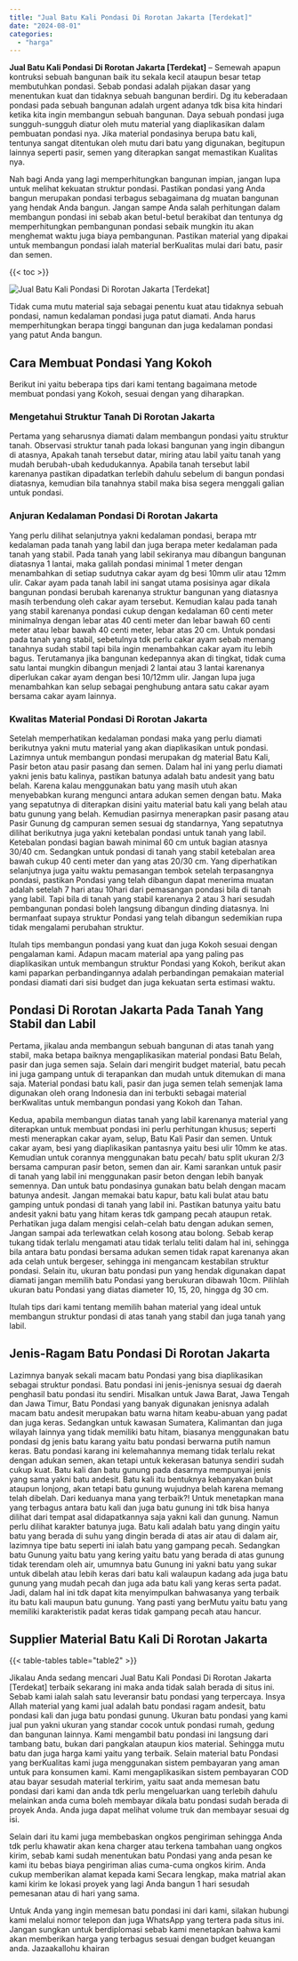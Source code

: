 ```yaml
---
title: "Jual Batu Kali Pondasi Di Rorotan Jakarta [Terdekat]"
date: "2024-08-01"
categories: 
  - "harga"
---
```


**Jual Batu Kali Pondasi Di Rorotan Jakarta \[Terdekat\]** – Semewah apapun kontruksi sebuah bangunan baik itu sekala kecil ataupun besar tetap membutuhkan pondasi. Sebab pondasi adalah pijakan dasar yang menentukan kuat dan tidaknya sebuah bangunan berdiri. Dg itu keberadaan pondasi pada sebuah bangunan adalah urgent adanya tdk bisa kita hindari ketika kita ingin membangun sebuah bangunan. Daya sebuah pondasi juga sungguh-sungguh diatur oleh mutu material yang diaplikasikan dalam pembuatan pondasi nya. Jika material pondasinya berupa batu kali, tentunya sangat ditentukan oleh mutu dari batu yang digunakan, begitupun lainnya seperti pasir, semen yang diterapkan sangat memastikan Kualitas nya.

Nah bagi Anda yang lagi memperhitungkan bangunan impian, jangan lupa untuk melihat kekuatan struktur pondasi. Pastikan pondasi yang Anda bangun merupakan pondasi terbagus sebagaimana dg muatan bangunan yang hendak Anda bangun. Jangan sampe Anda salah perhitungan dalam membangun pondasi ini sebab akan betul-betul berakibat dan tentunya dg memperhitungkan pembangunan pondasi sebaik mungkin itu akan menghemat waktu juga biaya pembangunan. Pastikan material yang dipakai untuk membangun pondasi ialah material berKualitas mulai dari batu, pasir dan semen.

{{< toc >}}

![Jual Batu Kali Pondasi Di Rorotan Jakarta [Terdekat]](/images/jual-batu-kali-16.png)

Tidak cuma mutu material saja sebagai penentu kuat atau tidaknya sebuah pondasi, namun kedalaman pondasi juga patut diamati. Anda harus memperhitungkan berapa tinggi bangunan dan juga kedalaman pondasi yang patut Anda bangun.

## Cara Membuat Pondasi Yang Kokoh

Berikut ini yaitu beberapa tips dari kami tentang bagaimana metode membuat pondasi yang Kokoh, sesuai dengan yang diharapkan.

### Mengetahui Struktur Tanah Di Rorotan Jakarta

Pertama yang seharusnya diamati dalam membangun pondasi yaitu struktur tanah. Observasi struktur tanah pada lokasi bangunan yang ingin dibangun di atasnya, Apakah tanah tersebut datar, miring atau labil yaitu tanah yang mudah berubah-ubah kedudukannya. Apabila tanah tersebut labil karenanya pastikan dipadatkan terlebih dahulu sebelum di bangun pondasi diatasnya, kemudian bila tanahnya stabil maka bisa segera menggali galian untuk pondasi.

### Anjuran Kedalaman Pondasi Di Rorotan Jakarta

Yang perlu dilihat selanjutnya yakni kedalaman pondasi, berapa mtr kedalaman pada tanah yang labil dan juga berapa meter kedalaman pada tanah yang stabil. Pada tanah yang labil sekiranya mau dibangun bangunan diatasnya 1 lantai, maka galilah pondasi minimal 1 meter dengan menambahkan di setiap sudutnya cakar ayam dg besi 10mm ulir atau 12mm ulir. Cakar ayam pada tanah labil ini sangat utama posisinya agar dikala bangunan pondasi berubah karenanya struktur bangunan yang diatasnya masih terbendung oleh cakar ayam tersebut. Kemudian kalau pada tanah yang stabil karenanya pondasi cukup dengan kedalaman 60 centi meter minimalnya dengan lebar atas 40 centi meter dan lebar bawah 60 centi meter atau lebar bawah 40 centi meter, lebar atas 20 cm. Untuk pondasi pada tanah yang stabil, sebetulnya tdk perlu cakar ayam sebab memang tanahnya sudah stabil tapi bila ingin menambahkan cakar ayam itu lebih bagus. Terutamanya jika bangunan kedepannya akan di tingkat, tidak cuma satu lantai mungkin dibangun menjadi 2 lantai atau 3 lantai karenanya diperlukan cakar ayam dengan besi 10/12mm ulir. Jangan lupa juga menambahkan kan selup sebagai penghubung antara satu cakar ayam bersama cakar ayam lainnya.

### Kwalitas Material Pondasi Di Rorotan Jakarta

Setelah memperhatikan kedalaman pondasi maka yang perlu diamati berikutnya yakni mutu material yang akan diaplikasikan untuk pondasi. Lazimnya untuk membangun pondasi merupakan dg material Batu Kali, Pasir beton atau pasir pasang dan semen. Dalam hal ini yang perlu diamati yakni jenis batu kalinya, pastikan batunya adalah batu andesit yang batu belah. Karena kalau menggunakan batu yang masih utuh akan menyebabkan kurang mengunci antara adukan semen dengan batu. Maka yang sepatutnya di diterapkan disini yaitu material batu kali yang belah atau batu gunung yang belah. Kemudian pasirnya menerapkan pasir pasang atau Pasir Gunung dg campuran semen sesuai dg standarnya, Yang sepatutnya dilihat berikutnya juga yakni ketebalan pondasi untuk tanah yang labil. Ketebalan pondasi bagian bawah minimal 60 cm untuk bagian atasnya 30/40 cm. Sedangkan untuk pondasi di tanah yang stabil ketebalan area bawah cukup 40 centi meter dan yang atas 20/30 cm. Yang diperhatikan selanjutnya juga yaitu waktu pemasangan tembok setelah terpasangnya pondasi, pastikan Pondasi yang telah dibangun dapat menerima muatan adalah setelah 7 hari atau 10hari dari pemasangan pondasi bila di tanah yang labil. Tapi bila di tanah yang stabil karenanya 2 atau 3 hari sesudah pembangunan pondasi boleh langsung dibangun dinding diatasnya. Ini bermanfaat supaya struktur Pondasi yang telah dibangun sedemikian rupa tidak mengalami perubahan struktur.

Itulah tips membangun pondasi yang kuat dan juga Kokoh sesuai dengan pengalaman kami. Adapun macam material apa yang paling pas diaplikasikan untuk membangun struktur Pondasi yang Kokoh, berikut akan kami paparkan perbandingannya adalah perbandingan pemakaian material pondasi diamati dari sisi budget dan juga kekuatan serta estimasi waktu.

## Pondasi Di Rorotan Jakarta Pada Tanah Yang Stabil dan Labil

Pertama, jikalau anda membangun sebuah bangunan di atas tanah yang stabil, maka betapa baiknya mengaplikasikan material pondasi Batu Belah, pasir dan juga semen saja. Selain dari mengirit budget material, batu pecah ini juga gampang untuk di terapankan dan mudah untuk ditemukan di mana saja. Material pondasi batu kali, pasir dan juga semen telah semenjak lama digunakan oleh orang Indonesia dan ini terbukti sebagai material berKwalitas untuk membangun pondasi yang Kokoh dan Tahan.

Kedua, apabila membangun diatas tanah yang labil karenanya material yang diterapkan untuk membuat pondasi ini perlu perhitungan khusus; seperti mesti menerapkan cakar ayam, selup, Batu Kali Pasir dan semen. Untuk cakar ayam, besi yang diaplikasikan pantasnya yaitu besi ulir 10mm ke atas. Kemudian untuk corannya menggunakan batu pecah/ batu split ukuran 2/3 bersama campuran pasir beton, semen dan air. Kami sarankan untuk pasir di tanah yang labil ini menggunakan pasir beton dengan lebih banyak semennya. Dan untuk batu pondasinya gunakan batu belah dengan macam batunya andesit. Jangan memakai batu kapur, batu kali bulat atau batu gamping untuk pondasi di tanah yang labil ini. Pastikan batunya yaitu batu andesit yakni batu yang hitam keras tdk gampang pecah ataupun retak. Perhatikan juga dalam mengisi celah-celah batu dengan adukan semen, Jangan sampai ada terlewatkan celah kosong atau bolong. Sebab kerap tukang tidak terlalu mengamati atau tidak terlalu teliti dalam hal ini, sehingga bila antara batu pondasi bersama adukan semen tidak rapat karenanya akan ada celah untuk bergeser, sehingga ini mengancam kestabilan struktur pondasi. Selain itu, ukuran batu pondasi pun yang hendak digunakan dapat diamati jangan memilih batu Pondasi yang berukuran dibawah 10cm. Pilihlah ukuran batu Pondasi yang diatas diameter 10, 15, 20, hingga dg 30 cm.

Itulah tips dari kami tentang memilih bahan material yang ideal untuk membangun struktur pondasi di atas tanah yang stabil dan juga tanah yang labil.

## Jenis-Ragam Batu Pondasi Di Rorotan Jakarta

Lazimnya banyak sekali macam batu Pondasi yang bisa diaplikasikan sebagai struktur pondasi. Batu pondasi ini jenis-jenisnya sesuai dg daerah penghasil batu pondasi itu sendiri. Misalkan untuk Jawa Barat, Jawa Tengah dan Jawa Timur, Batu Pondasi yang banyak digunakan jenisnya adalah macam batu andesit merupakan batu warna hitam keabu-abuan yang padat dan juga keras. Sedangkan untuk kawasan Sumatera, Kalimantan dan juga wilayah lainnya yang tidak memiliki batu hitam, biasanya menggunakan batu pondasi dg jenis batu karang yaitu batu pondasi berwarna putih namun keras. Batu pondasi karang ini kelemahannya memang tidak terlalu rekat dengan adukan semen, akan tetapi untuk kekerasan batunya sendiri sudah cukup kuat. Batu kali dan batu gunung pada dasarnya mempunyai jenis yang sama yakni batu andesit. Batu kali itu bentuknya kebanyakan bulat ataupun lonjong, akan tetapi batu gunung wujudnya belah karena memang telah dibelah. Dari keduanya mana yang terbaik?! Untuk menetapkan mana yang terbagus antara batu kali dan juga batu gunung ini tdk bisa hanya dilihat dari tempat asal didapatkannya saja yakni kali dan gunung. Namun perlu dilihat karakter batunya juga. Batu kali adalah batu yang dingin yaitu batu yang berada di suhu yang dingin berada di atas air atau di dalam air, lazimnya tipe batu seperti ini ialah batu yang gampang pecah. Sedangkan batu Gunung yaitu batu yang kering yaitu batu yang berada di atas gunung tidak terendam oleh air, umumnya batu Gunung ini yakni batu yang sukar untuk dibelah atau lebih keras dari batu kali walaupun kadang ada juga batu gunung yang mudah pecah dan juga ada batu kali yang keras serta padat. Jadi, dalam hal ini tdk dapat kita menyimpulkan bahwasanya yang terbaik itu batu kali maupun batu gunung. Yang pasti yang berMutu yaitu batu yang memiliki karakteristik padat keras tidak gampang pecah atau hancur.

## Supplier Material Batu Kali Di Rorotan Jakarta

{{< table-tables table="table2" >}}

Jikalau Anda sedang mencari Jual Batu Kali Pondasi Di Rorotan Jakarta \[Terdekat\] terbaik sekarang ini maka anda tidak salah berada di situs ini. Sebab kami ialah salah satu leveransir batu pondasi yang terpercaya. Insya Allah material yang kami jual adalah batu pondasi ragam andesit, batu pondasi kali dan juga batu pondasi gunung. Ukuran batu pondasi yang kami jual pun yakni ukuran yang standar cocok untuk pondasi rumah, gedung dan bangunan lainnya. Kami mengambil batu pondasi ini langsung dari tambang batu, bukan dari pangkalan ataupun kios material. Sehingga mutu batu dan juga harga kami yaitu yang terbaik. Selain material batu Pondasi yang berKualitas kami juga menggunakan sistem pembayaran yang aman untuk para konsumen kami. Kami mengaplikasikan sistem pembayaran COD atau bayar sesudah material terkirim, yaitu saat anda memesan batu pondasi dari kami dan anda tdk perlu mengeluarkan uang terlebih dahulu melainkan anda cuma boleh membayar dikala batu pondasi sudah berada di proyek Anda. Anda juga dapat melihat volume truk dan membayar sesuai dg isi.

Selain dari itu kami juga membebaskan ongkos pengiriman sehingga Anda tdk perlu khawatir akan kena charger atau terkena tambahan uang ongkos kirim, sebab kami sudah menentukan batu Pondasi yang anda pesan ke kami itu bebas biaya pengiriman alias cuma-cuma ongkos kirim. Anda cukup memberikan alamat kepada kami Secara lengkap, maka matrial akan kami kirim ke lokasi proyek yang lagi Anda bangun 1 hari sesudah pemesanan atau di hari yang sama.

Untuk Anda yang ingin memesan batu pondasi ini dari kami, silakan hubungi kami melalui nomor telepon dan juga WhatsApp yang tertera pada situs ini. Jangan sungkan untuk berdiplomasi sebab kami menetapkan bahwa kami akan memberikan harga yang terbagus sesuai dengan budget keuangan anda. Jazaakallohu khairan
